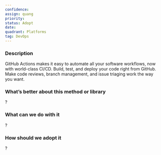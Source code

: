```yaml
---
confidence: 
assign: quang
priority: 
status: Adopt
date: 
quadrant: Platforms
tag: DevOps
---
```


<!-- table_of_contents 87cfccd9-6608-4a4d-9239-323caeeb2953 -->

### Description

GitHub Actions makes it easy to automate all your software workflows, now with world-class CI/CD. Build, test, and deploy your code right from GitHub. Make code reviews, branch management, and issue triaging work the way you want.

### What’s better about this method or library

?

### What can we do with it

?

### How should we adopt it

?

<!-- child_database bb16f94c-6493-4dad-8e58-75e3f1d1462d -->
